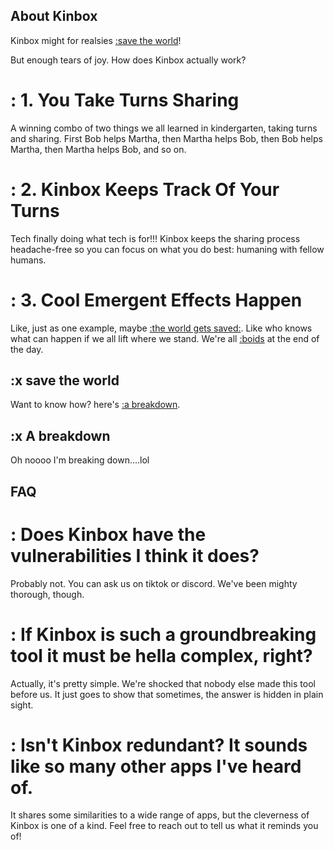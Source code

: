 ## About Kinbox

Kinbox might for realsies [:save the world](#SaveTheWorld)!

But enough tears of joy. How does Kinbox actually work?

<script src="https://cdn.jsdelivr.net/gh/ncase/nutshell/nutshell.js"></script>

# : 1. You Take Turns Sharing

A winning combo of two things we all learned in kindergarten, taking turns and sharing. First Bob helps Martha, then Martha helps Bob, then Bob helps Martha, then Martha helps Bob, and so on.

# : 2. Kinbox Keeps Track Of Your Turns

Tech finally doing what tech is for!!! Kinbox keeps the sharing process headache-free so you can focus on what you do best: humaning with fellow humans.

# : 3. Cool Emergent Effects Happen

Like, just as one example, maybe [:the world gets saved:](#AboutKinbox). Like who knows what can happen if we all lift where we stand. We're all [:boids](https://www.drewgrahamdev.com/games/play/boids/) at the end of the day. 
## :x save the world

Want to know how? here's [:a breakdown](#ABreakdown).

## :x A breakdown

Oh noooo I'm breaking down....lol

## FAQ

# : Does Kinbox have the vulnerabilities I think it does?

Probably not. You can ask us on tiktok or discord. We've been mighty thorough, though.

# : If Kinbox is such a groundbreaking tool it must be hella complex, right?

Actually, it's pretty simple. We're shocked that nobody else made this tool before us. It just goes to show that sometimes, the answer is hidden in plain sight.

# : Isn't Kinbox redundant? It sounds like so many other apps I've heard of.

It shares some similarities to a wide range of apps, but the cleverness of Kinbox is one of a kind. Feel free to reach out to tell us what it reminds you of!







